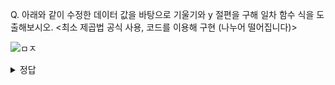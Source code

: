 Q. 아래와 같이 수정한 데이터 값을 바탕으로 기울기와 y 절편을 구해 일차 함수 식을 도출해보시오. <최소 제곱법 공식 사용, 코드를 이용해 구현 (나누어 떨어집니다)>

![ㅁㅈ](https://github.com/sejongsmarcle/2024_Winter_Ai_study/assets/128315452/3029a2eb-f901-47ce-a61e-83edee9db118)

<details>
  <summary> 정답 </summary
   y = 7.5x + 62.5
</details>

